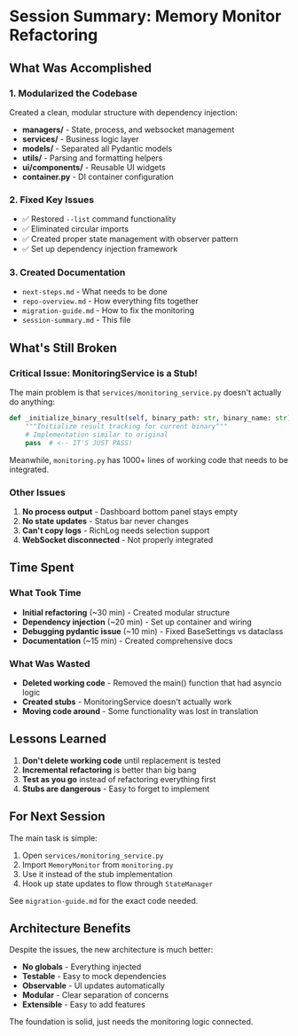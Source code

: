 # Session Summary: Memory Monitor Refactoring

## What Was Accomplished

### 1. Modularized the Codebase
Created a clean, modular structure with dependency injection:
- **managers/** - State, process, and websocket management
- **services/** - Business logic layer
- **models/** - Separated all Pydantic models
- **utils/** - Parsing and formatting helpers
- **ui/components/** - Reusable UI widgets
- **container.py** - DI container configuration

### 2. Fixed Key Issues
- ✅ Restored `--list` command functionality
- ✅ Eliminated circular imports
- ✅ Created proper state management with observer pattern
- ✅ Set up dependency injection framework

### 3. Created Documentation
- `next-steps.md` - What needs to be done
- `repo-overview.md` - How everything fits together
- `migration-guide.md` - How to fix the monitoring
- `session-summary.md` - This file

## What's Still Broken

### Critical Issue: MonitoringService is a Stub!
The main problem is that `services/monitoring_service.py` doesn't actually do anything:
```python
def _initialize_binary_result(self, binary_path: str, binary_name: str):
    """Initialize result tracking for current binary"""
    # Implementation similar to original
    pass  # <-- IT'S JUST PASS!
```

Meanwhile, `monitoring.py` has 1000+ lines of working code that needs to be integrated.

### Other Issues
1. **No process output** - Dashboard bottom panel stays empty
2. **No state updates** - Status bar never changes
3. **Can't copy logs** - RichLog needs selection support
4. **WebSocket disconnected** - Not properly integrated

## Time Spent

### What Took Time
- **Initial refactoring** (~30 min) - Created modular structure
- **Dependency injection** (~20 min) - Set up container and wiring
- **Debugging pydantic issue** (~10 min) - Fixed BaseSettings vs dataclass
- **Documentation** (~15 min) - Created comprehensive docs

### What Was Wasted
- **Deleted working code** - Removed the main() function that had asyncio logic
- **Created stubs** - MonitoringService doesn't actually work
- **Moving code around** - Some functionality was lost in translation

## Lessons Learned

1. **Don't delete working code** until replacement is tested
2. **Incremental refactoring** is better than big bang
3. **Test as you go** instead of refactoring everything first
4. **Stubs are dangerous** - Easy to forget to implement

## For Next Session

The main task is simple:
1. Open `services/monitoring_service.py`
2. Import `MemoryMonitor` from `monitoring.py`
3. Use it instead of the stub implementation
4. Hook up state updates to flow through `StateManager`

See `migration-guide.md` for the exact code needed.

## Architecture Benefits

Despite the issues, the new architecture is much better:
- **No globals** - Everything injected
- **Testable** - Easy to mock dependencies
- **Observable** - UI updates automatically
- **Modular** - Clear separation of concerns
- **Extensible** - Easy to add features

The foundation is solid, just needs the monitoring logic connected.
